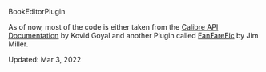 BookEditorPlugin

As of now, most of the code is either taken from the [Calibre API Documentation](https://manual.calibre-ebook.com/creating_plugins.html#the-plugin-api) by Kovid Goyal and another Plugin called [FanFareFic](https://github.com/JimmXinu/FanFicFare) by Jim Miller.

Updated: Mar 3, 2022
